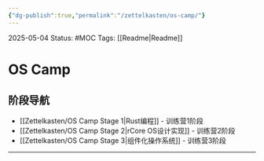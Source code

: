 ```yaml
---
{"dg-publish":true,"permalink":"/zettelkasten/os-camp/"}
---
```


2025-05-04
Status: #MOC
Tags: [[Readme\|Readme]]

# OS Camp
## 阶段导航
- [[Zettelkasten/OS Camp Stage 1\|Rust编程]] - 训练营1阶段
- [[Zettelkasten/OS Camp Stage 2\|rCore OS设计实现]] - 训练营2阶段
- [[Zettelkasten/OS Camp Stage 3\|组件化操作系统]] - 训练营3阶段


___